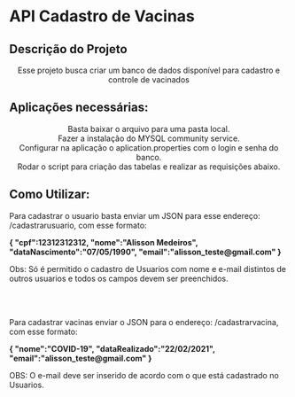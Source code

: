 # API Cadastro de Vacinas 

## Descrição do Projeto
<p align="center">Esse projeto busca criar um banco de dados disponível para cadastro e controle de vacinados</p>

## Aplicações necessárias:
<p align="center">Basta baixar o arquivo para uma pasta local.<br> 
    Fazer a instalação do MYSQL community service.<br>
    Configurar na aplicação o aplication.properties com o login e senha do banco.<br>
    Rodar o script para criação das tabelas e realizar as requisições abaixo.<br></p>

## Como Utilizar:

<p>Para cadastrar o usuario basta enviar um JSON para esse endereço:  /cadastrarusuario, com esse formato: </p>
<p><b>
{
    "cpf":12312312312,
    "nome":"Alisson Medeiros",
    "dataNascimento":"07/05/1990",
    "email":"alisson_teste@gmail.com"
}
</b></p>
Obs: Só é permitido o cadastro de Usuarios com nome e e-mail distintos de outros usuarios e todos os campos devem ser preenchidos.

<br><br>

<p>Para cadastrar vacinas enviar o JSON para o endereço: /cadastrarvacina, com esse formato:</p>

<p><b>
{
    "nome":"COVID-19",
    "dataRealizado":"22/02/2021",
    "email":"alisson_teste@gmail.com"
}
</b></p>
OBS: O e-mail deve ser inserido de acordo com o que está cadastrado no Usuarios.

